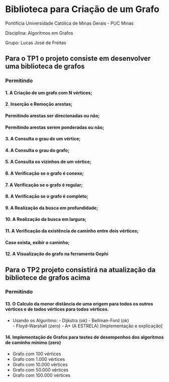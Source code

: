 # Biblioteca para Criação de um Grafo


Pontifícia Universidade Católica de Minas Gerais - PUC Minas

Disciplina: Algoritmos em Grafos

Grupo: Lucas José de Freitas 

## Para o TP1 o projeto consiste em desenvolver uma biblioteca de grafos
### Permitindo  

#### 1. A Criação de um grafo com N vértices;
#### 2. Inserção e Remoção arestas;
  #### Permitindo arestas ser direcionadas ou não;
  #### Permitindo arestas serem ponderadas ou não;
#### 3. A Consulta o grau de um vértice;
#### 4. A Consulta o grau do grafo;
#### 5. A Consulta os vizinhos de um vértice;
#### 6. A Verificação se o grafo é conexo;
#### 7. A Verificação se o grafo é regular;
#### 8. A Verificação se o grafo é completo;
#### 9. A Realização da busca em profundidade;
#### 10. A Realização da busca em largura;
#### 11. A Verificação da existência de caminho entre dois vértices;
  #### Caso exista, exibir o caminho;
#### 12. A Visualização do grafo na ferramenta Gephi
  
## Para o TP2 projeto consistirá na atualização da bibliotece de grafos acima 
### Permitindo   

#### 13. O Calculo da menor distância de uma origem para todos os outros vértices e de todos vértices para todos vértices.
  -  Usando os Algoritmo:
    -       Dijkstra (ok)
    -       Bellman-Ford (ok)   
    -       Floyd-Warshall (zero)
    -       A* (A ESTRELA) [Implementação e explicação]   

#### 14. Implementação de Grafos para testes de desempenhos dos algoritmos de caminho mínimo (zero)
  -	   Grafo com 100 vértices
  -	   Grafo com 1.000 vértices
  -	   Grafo com 10.000 vértices
  -	   Grafo com 50.000 vértices
  -	   Grafo com 100.000 vértices
